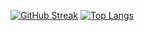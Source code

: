 [![GitHub Streak](https://streak-stats.demolab.com/?user=aihj&theme=default)](https://git.io/streak-stats)
[![Top Langs](https://github-readme-stats.vercel.app/api/top-langs/?username=aihj&layout=compact&height=200)](https://github.com/anuraghazra/github-readme-stats)
